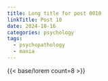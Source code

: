 ```yaml
---
title: Long title for post 0010
linkTitle: Post 10
date: 2024-10-16
categories: psychology
tags:
  - psychopathology
  - mania
---
```

{{< base/lorem count=8 >}}
